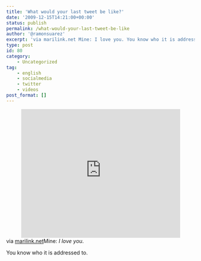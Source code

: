 ```yaml
---
title: 'What would your last tweet be like?'
date: '2009-12-15T14:21:00+00:00'
status: publish
permalink: /what-would-your-last-tweet-be-like
author: '@ramonsuarez'
excerpt: 'via marilink.net Mine: I love you. You know who it is addressed to.'
type: post
id: 80
category:
    - Uncategorized
tag:
    - english
    - socialmedia
    - twitter
    - videos
post_format: []
---
```

<span class="embed-youtube" style="text-align:center; display: block;"><iframe allowfullscreen="true" class="youtube-player" height="344" sandbox="allow-scripts allow-same-origin allow-popups allow-presentation" src="https://www.youtube.com/embed/gFyTS5eKW9U?version=3&rel=1&showsearch=0&showinfo=1&iv_load_policy=1&fs=1&hl=en-US&autohide=2&wmode=transparent" style="border:0;" width="425"></iframe></span>via [marilink.net](http://www.marilink.net/2009/12/15/%C2%BFcual-seria-tu-ultimo-tweet/)</div>Mine: *I love you*.

You know who it is addressed to.

</div>